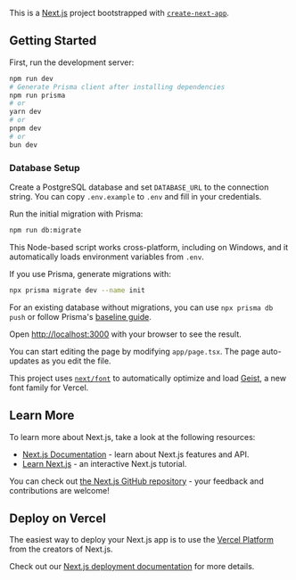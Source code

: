 This is a [Next.js](https://nextjs.org) project bootstrapped with [`create-next-app`](https://nextjs.org/docs/app/api-reference/cli/create-next-app).

## Getting Started

First, run the development server:

```bash
npm run dev
# Generate Prisma client after installing dependencies
npm run prisma
# or
yarn dev
# or
pnpm dev
# or
bun dev
```

### Database Setup

Create a PostgreSQL database and set `DATABASE_URL` to the connection string. You can copy `.env.example` to `.env` and fill in your credentials.

Run the initial migration with Prisma:

```bash
npm run db:migrate
```
This Node-based script works cross-platform, including on Windows, and it
automatically loads environment variables from `.env`.

If you use Prisma, generate migrations with:

```bash
npx prisma migrate dev --name init
```
For an existing database without migrations, you can use
`npx prisma db push` or follow Prisma's [baseline guide](https://pris.ly/d/migrate-baseline).

Open [http://localhost:3000](http://localhost:3000) with your browser to see the result.

You can start editing the page by modifying `app/page.tsx`. The page auto-updates as you edit the file.

This project uses [`next/font`](https://nextjs.org/docs/app/building-your-application/optimizing/fonts) to automatically optimize and load [Geist](https://vercel.com/font), a new font family for Vercel.

## Learn More

To learn more about Next.js, take a look at the following resources:

- [Next.js Documentation](https://nextjs.org/docs) - learn about Next.js features and API.
- [Learn Next.js](https://nextjs.org/learn) - an interactive Next.js tutorial.

You can check out [the Next.js GitHub repository](https://github.com/vercel/next.js) - your feedback and contributions are welcome!

## Deploy on Vercel

The easiest way to deploy your Next.js app is to use the [Vercel Platform](https://vercel.com/new?utm_medium=default-template&filter=next.js&utm_source=create-next-app&utm_campaign=create-next-app-readme) from the creators of Next.js.

Check out our [Next.js deployment documentation](https://nextjs.org/docs/app/building-your-application/deploying) for more details.
